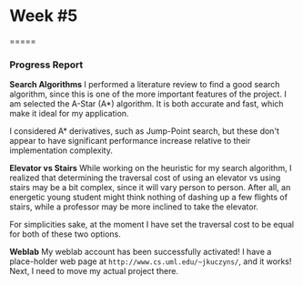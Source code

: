 # Week #5
=====

### **Progress Report**

**Search Algorithms**
I performed a literature review to find a good search algorithm, since this
is one of the more important features of the project.  I am selected the
A-Star (A*) algorithm.  It is both accurate and fast, which make it ideal for
my application.

I considered A* derivatives, such as Jump-Point search, but these don't appear
to have significant performance increase relative to their implementation
complexity.

**Elevator vs Stairs**
While working on the heuristic for my search algorithm, I realized that
determining the traversal cost of using an elevator vs using stairs may be a
bit complex, since it will vary person to person.  After all, an energetic
young student might think nothing of dashing up a few flights of stairs, while
a professor may be more inclined to take the elevator.

For simplicities sake, at the moment I have set the traversal cost to be
equal for both of these two options.


**Weblab**
My weblab account has been successfully activated!  I have a place-holder web
page at ```http://www.cs.uml.edu/~jkuczyns/```, and it works!  Next, I need to
move my actual project there.
